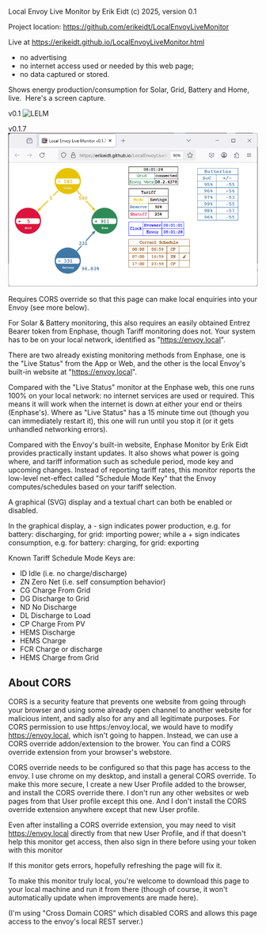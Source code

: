 Local Envoy Live Monitor by Erik Eidt (c) 2025, version 0.1

Project location: https://github.com/erikeidt/LocalEnvoyLiveMonitor

Live at https://erikeidt.github.io/LocalEnvoyLiveMonitor.html

* no advertising
* no internet access used or needed by this web page; 
* no data captured or stored.

Shows energy production/consumption for Solar, Grid, Battery and Home, live.&nbsp; Here's a screen capture.

v0.1
![LELM](https://github.com/user-attachments/assets/2e54d9a9-6a80-41fc-8285-03312339b1a9)

v0.1.7
![LELM](https://github.com/erikeidt/LocalEnvoyLiveMonitor/blob/main/Picture1.png)

Requires CORS override so that this page can make local enquiries into your Envoy (see more below).

For Solar & Battery monitoring, this also requires an easily obtained Entrez Bearer token from Enphase, though Tariff monitoring does not. Your system has to be on your local network, identified as "https://envoy.local".

There are two already existing monitoring methods from Enphase, one is the "Live Status" from the App or Web, and the other is the local Envoy's built-in website at "https://envoy.local".

Compared with the "Live Status" monitor at the Enphase web, this one runs 100% on your local network: no internet services are used or required.  This means it will work when the internet is down at either your end or theirs (Enphase's). Where as "Live Status" has a 15 minute time out (though you can immediately restart it), this one will run until you stop it (or it gets unhandled networking errors).

Compared with the Envoy's built-in website, Enphase Monitor by Erik Eidt provides practically instant updates.  It also shows what power is going where, and tariff information such as schedule period, mode key and upcoming changes.  Instead of reporting tariff rates, this monitor reports the low-level net-effect called "Schedule Mode Key" that the Envoy computes/schedules based on your tariff selection.

A graphical (SVG) display and a textual chart can both be enabled or disabled.

In the graphical display, a - sign indicates power production, e.g. for battery: discharging, for grid: importing power; while a + sign indicates consumption, e.g. for battery: charging, for grid: exporting

Known Tariff Schedule Mode Keys are:

* ID	Idle (i.e. no charge/discharge)
* ZN	Zero Net (i.e. self consumption behavior)
* CG	Charge From Grid
* DG	Discharge to Grid
* ND	No Discharge
* DL	Discharge to Load
* CP	Charge From PV
* HEMS Discharge	
* HEMS Charge	
* FCR	Charge or discharge
* HEMS Charge from Grid

About CORS
----------

CORS is a security feature that prevents one website from going through your browser and using some already open channel to another website for malicious intent, and sadly also for any and all legitimate purposes.  For CORS permission to use https:/envoy.local, we would have to modify https://envoy.local, which isn't going to happen.  Instead, we can use a CORS override addon/extension to the brower.  You can find a CORS override extension from your browser's webstore.

CORS override needs to be configured so that this page has access to the envoy.  I use chrome on my desktop, and install a general CORS override.  To make this more secure, I create a new User Profile added to the browser, and install the CORS override there.  I don't run any other websites or web pages from that User profile except this one.  And I don't install the CORS override extension anywhere except that new User profile.

Even after installing a CORS override extension, you may need to visit https://envoy.local directly from that new User Profile, and if that doesn't help this monitor get access, then also sign in there before using your token with this monitor

If this monitor gets errors, hopefully refreshing the page will fix it.

To make this monitor truly local, you're welcome to download this page to your local machine and run it from there (though of course, it won't automatically update when improvements are made here).

(I'm using "Cross Domain CORS" which disabled CORS and allows this page access to the envoy's local REST server.)


